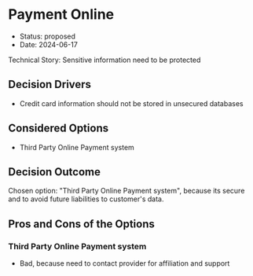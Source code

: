 # Payment Online

* Status: proposed
* Date: 2024-06-17

Technical Story: Sensitive information need to be protected

## Decision Drivers

* Credit card information should not be stored in unsecured databases

## Considered Options

* Third Party Online Payment system

## Decision Outcome

Chosen option: "Third Party Online Payment system", because its secure and to avoid future liabilities to customer's data.

## Pros and Cons of the Options

### Third Party Online Payment system

* Bad, because need to contact provider for affiliation and support
